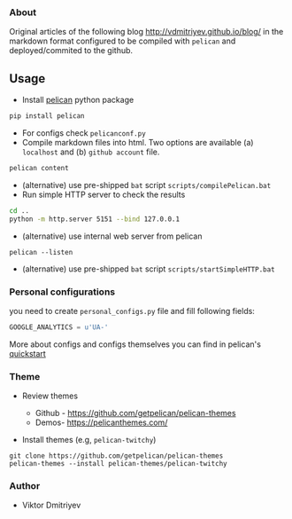 ### About

Original articles of the following blog http://vdmitriyev.github.io/blog/ in the markdown format configured to be compiled with ```pelican``` and deployed/commited to the github.

## Usage

* Install [pelican](https://github.com/getpelican/pelican) python package
```bash
pip install pelican
```
* For configs check ```pelicanconf.py```
* Compile markdown files into html. Two options are available (a) ```localhost``` and (b) ```github account``` file.
```bash
pelican content
```
* (alternative) use pre-shipped ```bat``` script ```scripts/compilePelican.bat```
* Run simple HTTP server to check the results
```bash
cd ..
python -m http.server 5151 --bind 127.0.0.1
```
* (alternative) use internal web server from pelican
```
pelican --listen
```
* (alternative) use pre-shipped ```bat``` script
```scripts/startSimpleHTTP.bat```

### Personal configurations

you need to create ```personal_configs.py``` file and fill following fields:
```python
GOOGLE_ANALYTICS = u'UA-'
```

More about configs and configs themselves you can find in pelican's [quickstart](https://docs.getpelican.com/en/latest/quickstart.html)

### Theme

* Review themes
    - Github - https://github.com/getpelican/pelican-themes
    - Demos- https://pelicanthemes.com/

* Install themes (e.g, ```pelican-twitchy```)
```
git clone https://github.com/getpelican/pelican-themes
pelican-themes --install pelican-themes/pelican-twitchy
```

### Author

* Viktor Dmitriyev
